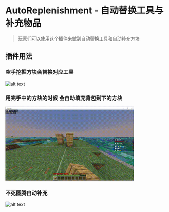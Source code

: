 # AutoReplenishment - 自动替换工具与补充物品

> 玩家们可以使用这个插件来做到自动替换工具和自动补充方块

## 插件用法

### 空手挖掘方块会替换对应工具

![alt text](/public/4.gif)

### 用完手中的方块的时候 会自动填充背包剩下的方块

![alt text](/public/4-2.gif)

### 不死图腾自动补充

![alt text](/public/4-3.gif)
